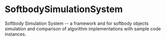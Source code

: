 # SoftbodySimulationSystem
Softbody Simulation System -- a framework and for softbody objects simulation and comparison of algorithm implementations with sample code instances.
